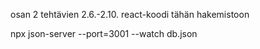 
osan 2 tehtävien 2.6.-2.10. react-koodi tähän hakemistoon


npx json-server --port=3001 --watch db.json